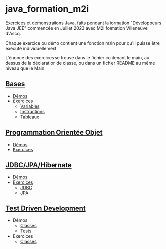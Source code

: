 # java_formation_m2i

Exercices et démonstrations Java, faits pendant la formation "Développeurs Java JEE" commencée en Juillet 2023 avec M2i formation Villeneuve d'Ascq.

Chaque exercice ou démo contient une fonction main pour qu'il puisse être exécuté individuellement.

L'énoncé des exercices se trouve dans le fichier contenant le main, au dessus de la déclaration de classe, ou dans un fichier README au même niveau que le Main.

## [Bases](/java_base/src/)

- [Démos](/java_base/src/demos/)
- [Exercices](/java_base/src/exos/)
    - [Variables](/java_base/src/exos/variables/)
    - [Instructions](/java_base/src/exos/instructions/)
    - [Tableaux](/java_base/src/exos/tableaux/)

## [Programmation Orientée Objet](/java_poo/src/main/java/org/example/)

- [Démos](/java_poo/src/main/java/org/example/demos/)
- [Exercices](/java_poo/src/main/java/org/example/exos/)

## [JDBC/JPA/Hibernate](/java_jdbc/src/)

- [Démos](/java_jdbc/src/main/java/org/example/demos/)
- [Exercices](/java_jdbc/src/main/java/org/example/exos/)
    - [JDBC](/java_jdbc/src/main/java/org/example/exos/jdbc)
    - [JPA](/java_jdbc/src/main/java/org/example/exos/jpa)

## [Test Driven Development](/java_tdd/src/)
- Démos
    - [Classes](/java_tdd/src/main/java/org/example/demo/)
    - [Tests](/java_tdd/src/test/java/org/example/demo/)
- Exercices
    - [Classes](/java_tdd/)